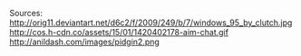 Sources:
http://orig11.deviantart.net/d6c2/f/2009/249/b/7/windows_95_by_clutch.jpg
http://cos.h-cdn.co/assets/15/01/1420402178-aim-chat.gif
http://anildash.com/images/pidgin2.png